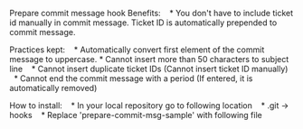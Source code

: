 Prepare commit message hook Benefits:    
    * You don't have to include ticket id manually in commit message. Ticket ID is automatically prepended to commit message.

Practices kept:   
    * Automatically convert first element of the commit message to uppercase.
    * Cannot insert more than 50 characters to subject line    
    * Cannot insert duplicate ticket IDs (Cannot insert ticket ID manually)    
    * Cannot end the commit message with a period (If entered, it is automatically removed) 
    
How to install:    
    * In your local repository go to following location    
    * .git -> hooks    
    * Replace 'prepare-commit-msg-sample' with following file
